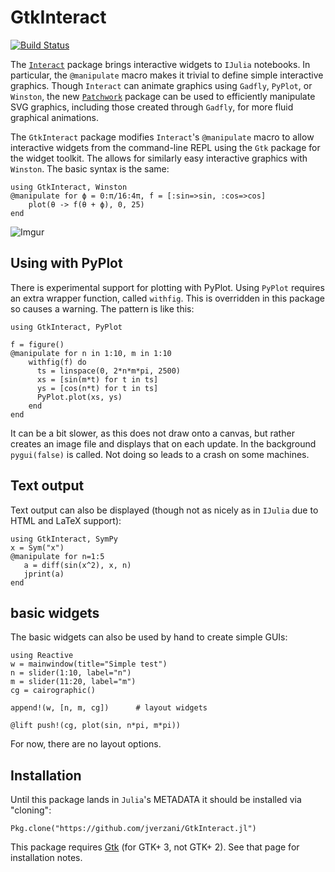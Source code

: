 # GtkInteract

[![Build Status](https://travis-ci.org/jverzani/GtkInteract.jl.svg?branch=master)](https://travis-ci.org/jverzani/GtkInteract.jl)

The [`Interact`](https://github.com/JuliaLang/Interact.jl) package
brings interactive widgets to `IJulia` notebooks. In particular, the
`@manipulate` macro makes it trivial to define simple interactive
graphics. Though `Interact` can animate graphics using `Gadfly`,
`PyPlot`, or `Winston`, the new
[`Patchwork`](https://github.com/shashi/Patchwork.jl) package can be
used to efficiently manipulate SVG graphics, including those created
through `Gadfly`, for more fluid graphical animations.

The `GtkInteract` package modifies `Interact`'s `@manipulate` macro to
allow interactive widgets from the command-line REPL using the `Gtk`
package for the widget toolkit. The allows for similarly easy
interactive graphics with `Winston`. The basic syntax is the same:

```
using GtkInteract, Winston
@manipulate for ϕ = 0:π/16:4π, f = [:sin=>sin, :cos=>cos]
    plot(θ -> f(θ + ϕ), 0, 25)
end
```


![Imgur](http://i.imgur.com/1MiynXf.png)

## Using with PyPlot

There is experimental support for plotting with PyPlot. Using `PyPlot`
requires an extra wrapper function, called `withfig`. This is
overridden in this package so causes a warning. The pattern is like
this:

```
using GtkInteract, PyPlot

f = figure()
@manipulate for n in 1:10, m in 1:10
    withfig(f) do
      ts = linspace(0, 2*n*m*pi, 2500)
      xs = [sin(m*t) for t in ts]
      ys = [cos(n*t) for t in ts]
      PyPlot.plot(xs, ys)
    end
end
```

It can be a bit slower, as this does not draw onto a canvas, but
rather creates an image file and displays that on each update.  In the
background `pygui(false)` is called. Not doing so leads to a crash on
some machines.


## Text output

Text output can also be displayed (though not as nicely as in `IJulia` due to HTML and LaTeX support):

```
using GtkInteract, SymPy
x = Sym("x")
@manipulate for n=1:5
   a = diff(sin(x^2), x, n)
   jprint(a)
end
```

## basic widgets

The basic widgets can also be used by hand to create simple GUIs:

```
using Reactive
w = mainwindow(title="Simple test")
n = slider(1:10, label="n")
m = slider(11:20, label="m")
cg = cairographic()

append!(w, [n, m, cg])		# layout widgets

@lift push!(cg, plot(sin, n*pi, m*pi))
```

For now, there are no layout options.

## Installation

Until this package lands in `Julia`'s METADATA it should be installed via "cloning":

```
Pkg.clone("https://github.com/jverzani/GtkInteract.jl")
```

This package requires [Gtk](https://github.com/JuliaLang/Gtk.jl) (for
GTK+ 3, not GTK+ 2). See that page for installation notes.


